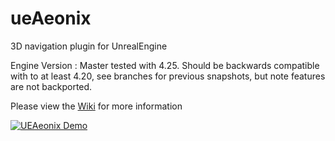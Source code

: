 # ueAeonix
3D navigation plugin for UnrealEngine

Engine Version : Master tested with 4.25. Should be backwards compatible with to at least 4.20, see branches for previous snapshots, but note features are not backported.

Please view the [Wiki](https://github.com/midgen/ueAeonix/wiki) for more information

[![UEAeonix Demo](http://img.youtube.com/vi/84AFdg0ykwY/0.jpg)](http://www.youtube.com/watch?v=84AFdg0ykwY "Video Title")


